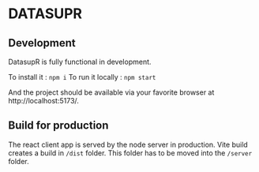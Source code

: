 # DATASUPR

## Development

DatasupR is fully functional in development.

To install it : `npm i`
To run it locally : `npm start`

And the project should be available via your favorite browser at http://localhost:5173/.


## Build for production

The react client app is served by the node server in production.
Vite build creates a build in `/dist` folder. This folder has to be moved into the `/server` folder.
